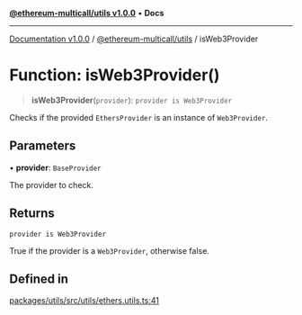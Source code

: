 [**@ethereum-multicall/utils v1.0.0**](../README.md) • **Docs**

***

[Documentation v1.0.0](../../../packages.md) / [@ethereum-multicall/utils](../README.md) / isWeb3Provider

# Function: isWeb3Provider()

> **isWeb3Provider**(`provider`): `provider is Web3Provider`

Checks if the provided `EthersProvider` is an instance of `Web3Provider`.

## Parameters

• **provider**: `BaseProvider`

The provider to check.

## Returns

`provider is Web3Provider`

True if the provider is a `Web3Provider`, otherwise false.

## Defined in

[packages/utils/src/utils/ethers.utils.ts:41](https://github.com/niZmosis/ethereum-multicall/blob/2a2d077a99c23b464a4e40dd6375d06ce98594bd/packages/utils/src/utils/ethers.utils.ts#L41)
